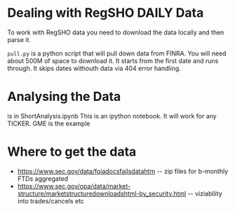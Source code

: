 # Dealing with RegSHO DAILY Data
To work with RegSHO data you need to download the data locally and then parse it. 

```pull.py``` is a python script that will pull down data from FINRA. You will need about 500M of space to download it. It starts from the first date and runs through. It skips dates withouth data via 404 error handling. 

# Analysing the Data 
is in ShortAnalysis.ipynb 
This is an ipython notebook. It will work for any TICKER. GME is the example 

# Where to get the data

* https://www.sec.gov/data/foiadocsfailsdatahtm -- zip files for b-monthly FTDs aggregated 
* https://www.sec.gov/opa/data/market-structure/marketstructuredownloadshtml-by_security.html -- viziabliity into trades/cancels etc 




